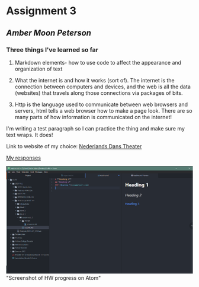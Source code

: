 # **Assignment 3**
## *Amber Moon Peterson*
### Three things I've learned so far
1. Markdown elements- how to use code to affect the appearance and organization of text

2. What the internet is and how it works (sort of). The internet is the connection between computers and devices, and the web is all the data (websites) that travels along those connections via packages of bits.

3. Http is the language used to communicate between web browsers and servers, html tells a web browser how to make a page look. There are so many parts of how information is communicated on the internet!


I'm writing a test paragraph so I can practice the thing and make sure my text wraps. It does!

Link to website of my choice: [Nederlands Dans Theater](https://www.ndt.nl/en/)

[My responses](./responses.txt)

![Screenshot](./images/screenshot.png)
"Screenshot of HW progress on Atom"
